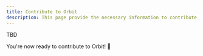 ```yaml
---
title: Contribute to Orbit
description: This page provide the necessary information to contribute to Orbit.
---
```


TBD

You're now ready to contribute to Orbit! 🚀
